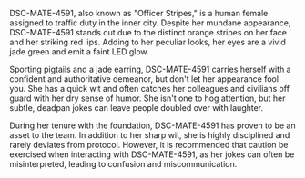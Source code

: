 DSC-MATE-4591, also known as "Officer Stripes," is a human female assigned to traffic duty in the inner city. Despite her mundane appearance, DSC-MATE-4591 stands out due to the distinct orange stripes on her face and her striking red lips. Adding to her peculiar looks, her eyes are a vivid jade green and emit a faint LED glow.

Sporting pigtails and a jade earring, DSC-MATE-4591 carries herself with a confident and authoritative demeanor, but don't let her appearance fool you. She has a quick wit and often catches her colleagues and civilians off guard with her dry sense of humor. She isn't one to hog attention, but her subtle, deadpan jokes can leave people doubled over with laughter.

During her tenure with the foundation, DSC-MATE-4591 has proven to be an asset to the team. In addition to her sharp wit, she is highly disciplined and rarely deviates from protocol. However, it is recommended that caution be exercised when interacting with DSC-MATE-4591, as her jokes can often be misinterpreted, leading to confusion and miscommunication.